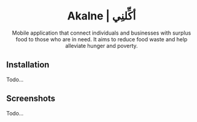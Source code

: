<div align = center>

<h1>Akalne | أكِّلنِي</h1>

Mobile application that connect individuals and businesses with surplus food to those who are in need. It aims to reduce food waste and help alleviate hunger and poverty.

</div>

## Installation

Todo...

## Screenshots

Todo...

